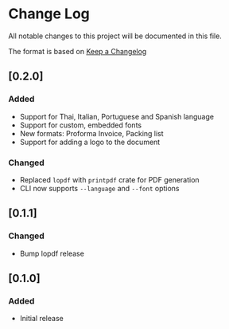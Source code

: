 # Change Log

All notable changes to this project will be documented in this file.

The format is based on [Keep a Changelog](http://keepachangelog.com/)

## [0.2.0]

### Added

- Support for Thai, Italian, Portuguese and Spanish language
- Support for custom, embedded fonts
- New formats: Proforma Invoice, Packing list
- Support for adding a logo to the document

### Changed

- Replaced `lopdf` with `printpdf` crate for PDF generation
- CLI now supports `--language` and `--font` options

## [0.1.1]

### Changed

- Bump lopdf release

## [0.1.0]

### Added

- Initial release